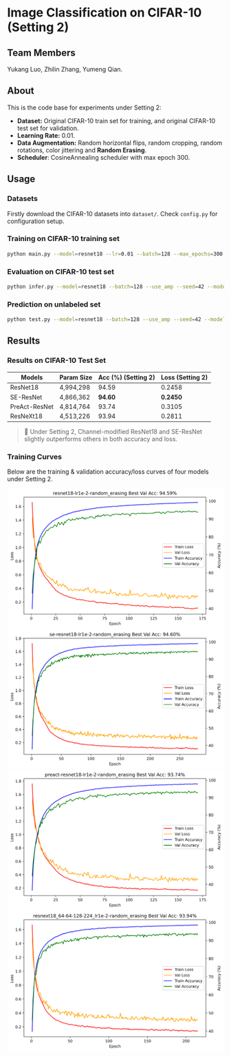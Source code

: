 # Image Classification on CIFAR-10 (Setting 2)

## Team Members
Yukang Luo, Zhilin Zhang, Yumeng Qian.

## About
This is the code base for experiments under Setting 2:
- **Dataset:** Original CIFAR-10 train set for training, and original CIFAR-10 test set for validation.
- **Learning Rate:** 0.01.
- **Data Augmentation:** Random horizontal flips, random cropping, random rotations, color jittering and **Random Erasing**.
- **Scheduler**: CosineAnnealing scheduler with max epoch 300.

## Usage

### Datasets
Firstly download the CIFAR-10 datasets into `dataset/`. Check `config.py` for configuration setup.

### Training on CIFAR-10 training set
```bash
python main.py --model=resnet18 --lr=0.01 --batch=128 --max_epochs=300 --patience=30 --use_amp --use_mixup --seed=42
```

### Evaluation on CIFAR-10 test set
```bash
python infer.py --model=resnet18 --batch=128 --use_amp --seed=42 --model_path=/path/to/model
```

### Prediction on unlabeled set
```bash
python test.py --model=resnet18 --batch=128 --use_amp --seed=42 --model_path=/path/to/model
```

## Results

### Results on CIFAR-10 Test Set

| **Models**    | **Param Size** | **Acc (%) (Setting 2)** | **Loss (Setting 2)** |
| ------------- | -------------- | ----------------------- | -------------------- |
| ResNet18      | 4,994,298      | 94.59                   | 0.2458               |
| SE-ResNet     | 4,866,362      | **94.60**               | **0.2450**           |
| PreAct-ResNet | 4,814,764      | 93.74                   | 0.3105               |
| ResNeXt18     | 4,513,226      | 93.94                   | 0.2811               |

> 📌 Under Setting 2, Channel-modified ResNet18 and SE-ResNet slightly outperforms others in both accuracy and loss.

### Training Curves
Below are the training & validation accuracy/loss curves of four models under Setting 2.

![](./plots/resnet18-lr1e-2-random_erasing.png)
![](./plots/se-resnet18-lr1e-2-random_erasing.png)
![](./plots/preact-resnet18-lr1e-2-random_erasing.png)
![](./plots/resnext18_64-64-128-224_lr1e-2-random_erasing.png)